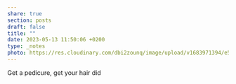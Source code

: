 ```yaml
---
share: true
section: posts
draft: false
title: ""
date: 2023-05-13 11:50:06 +0200
type: _notes
photo: https://res.cloudinary.com/dbi2zounq/image/upload/v1683971394/e5tcbre7fxxwauqdybdd.jpg
---
```



Get a pedicure, get your hair did
